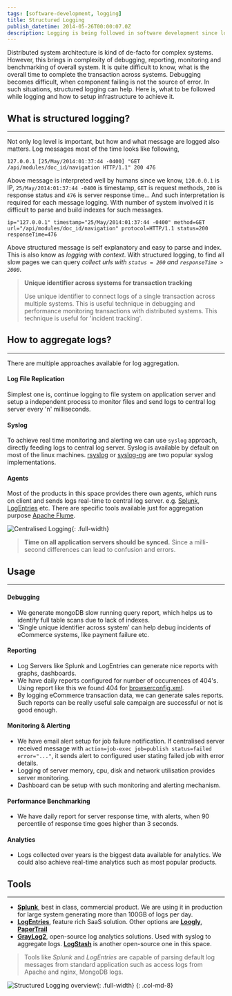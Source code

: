 ```yaml
---
tags: [software-development, logging]
title: Structured Logging
publish_datetime: 2014-05-26T00:00:07.0Z
description: Logging is being followed in software development since long. How structured logging technique can be used not just for debugging, but for reporting, monitoring and alerting, performance benchmarking and in analytics as well.
---
```


Distributed system architecture is kind of de-facto for complex systems. However, this brings in complexity of debugging, reporting, monitoring and benchmarking of overall system. It is quite difficult to know, what is the overall time to complete the transaction across systems. Debugging becomes difficult, when component failing is not the source of error. In such situations, structured logging can help. Here is, what to be followed while logging and how to setup infrastructure to achieve it.
 
## What is structured logging?
*******
Not only log level is important, but how and what message are logged also matters. Log messages most of the time looks like following, 
 
~~~
127.0.0.1 [25/May/2014:01:37:44 -0400] "GET /api/modules/doc_id/navigation HTTP/1.1" 200 476  
~~~ 

Above message is interpreted well by humans since we know, `120.0.0.1` is IP,  `25/May/2014:01:37:44 -0400` is timestamp, `GET` is request methods, `200` is response status and `476` is server response time... 
And such interpretation is required for each message logging. With number of system involved it is difficult to parse and build indexes for such messages. 
  
~~~
ip="127.0.0.1" timestamp="25/May/2014:01:37:44 -0400" method=GET url="/api/modules/doc_id/navigation" protocol=HTTP/1.1 status=200 responseTime=476
~~~ 
  
Above structured message is self explanatory and easy to parse and index. This is also know as _logging with context_. With structured logging, to find all slow pages we can query _collect urls with `status = 200` and `responseTime > 2000`_.


> **Unique identifier across systems for transaction tracking**
>
> Use unique identifier to connect logs of a single transaction across multiple systems. This is useful technique in debugging and performance monitoring transactions with distributed systems. This technique is useful for 'incident tracking'.

## How to aggregate logs?
*******
There are multiple approaches available for log aggregation. 

#### Log File Replication
Simplest one is, continue logging to file system on application server and setup a independent process to monitor files and send logs to central log server every 'n' milliseconds. 

#### Syslog
To achieve real time monitoring and alerting we can use `syslog` approach, directly feeding logs to central log server. Syslog is available by default on most of the linux machines. [rsyslog](http://www.rsyslog.com/) or [syslog-ng](http://www.balabit.com/network-security/syslog-ng/opensource-logging-system/) are two popular syslog implementations.
 
#### Agents
 Most of the products in this space provides there own agents, which runs on client and sends logs real-time to central log server. e.g. [Splunk](http://wiki.splunk.com/Community:Getting_data_into_Splunk), [LogEntries](https://logentries.com/doc/forwarders/) etc.  There are specific tools available just for aggregation purpose [Apache Flume](http://flume.apache.org/).    
 
![Centralised Logging](/assets/sunitblog/posts/images/structured-logging/centralised-logging.svg){: .full-width} 

> **Time on all application servers should be synced.** Since a milli-second differences can lead to confusion and errors.
 
## Usage
*******

#### Debugging
- We generate mongoDB slow running query report, which helps us to identify full table scans due to lack of indexes.  
- 'Single unique identifier across system' can help debug incidents of eCommerce systems, like payment failure etc.

#### Reporting
- Log Servers like Splunk and LogEntries can generate nice reports with graphs, dashboards.  
- We have daily reports configured for number of occurrences of 404's. Using report like this we found 404 for [browserconfig.xml](http://msdn.microsoft.com/en-us/library/ie/dn320426(v=vs.85).aspx).
- By logging eCommerce transaction data, we can generate sales reports. Such reports can be really useful sale campaign are successful or not is good enough.

#### Monitoring & Alerting
- We have email alert setup for job failure notification. If centralised server received message with `action=job-exec job=publish status=failed error="..."`, it sends alert to configured user stating failed job with error details.
- Logging of server memory, cpu, disk and network utilisation provides server monitoring.
- Dashboard can be setup with such monitoring and alerting mechanism.

#### Performance Benchmarking
- We have daily report for server response time, with alerts, when 90 percentile of response time goes higher than 3 seconds.
  
#### Analytics 
- Logs collected over years is the biggest data available for analytics. We could also achieve real-time analytics such as most popular products. 
 
## Tools
******* 
- **[Splunk](http://www.splunk.com/)**, best in class, commercial product. We are using it in production for large system generating more than 100GB of logs per day.
- **[LogEntries](https://logentries.com/)**, feature rich SaaS solution. Other options are **[Loogly](https://www.loggly.com/)**, **[PaperTrail](https://papertrailapp.com/)**
- **[GrayLog2](http://graylog2.org/)**, open-source log analytics solutions. Used with syslog to aggregate logs. **[LogStash](http://logstash.net/)** is another open-source one in this space.    

> Tools like _Splunk_ and _LogEntries_ are capable of parsing default log messages from standard application such as access logs from Apache and nginx, MongoDB logs.  

![Structured Logging overview](/assets/sunitblog/posts/images/structured-logging/structured-logging.svg){: .full-width}
{: .col-md-8}








